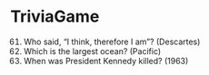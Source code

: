 # TriviaGame
61. Who said, “I think, therefore I am”? (Descartes)
49. Which is the largest ocean? (Pacific)
93. When was President Kennedy killed? (1963)
